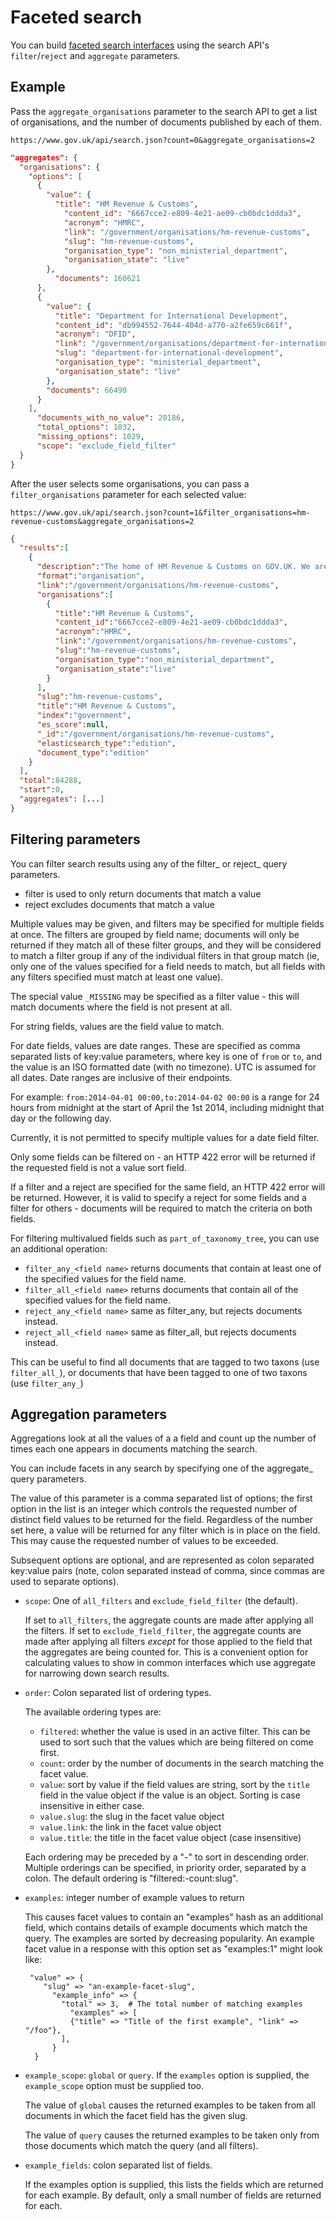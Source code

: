 # Faceted search

You can build [faceted search interfaces](https://alistapart.com/article/design-patterns-faceted-navigation) using the search API's `filter`/`reject` and `aggregate` parameters.

## Example

Pass the `aggregate_organisations` parameter to the search API to get a list of organisations, and the number of documents published by each of them.

```
https://www.gov.uk/api/search.json?count=0&aggregate_organisations=2
```

```json
"aggregates": {
  "organisations": {
    "options": [
      {
        "value": {
          "title": "HM Revenue & Customs",
            "content_id": "6667cce2-e809-4e21-ae09-cb0bdc1ddda3",
            "acronym": "HMRC",
            "link": "/government/organisations/hm-revenue-customs",
            "slug": "hm-revenue-customs",
            "organisation_type": "non_ministerial_department",
            "organisation_state": "live"
        },
          "documents": 160621
      },
      {
        "value": {
          "title": "Department for International Development",
          "content_id": "db994552-7644-404d-a770-a2fe659c661f",
          "acronym": "DFID",
          "link": "/government/organisations/department-for-international-development",
          "slug": "department-for-international-development",
          "organisation_type": "ministerial_department",
          "organisation_state": "live"
        },
        "documents": 66490
      }
    ],
      "documents_with_no_value": 20186,
      "total_options": 1032,
      "missing_options": 1029,
      "scope": "exclude_field_filter"
  }
}
```

After the user selects some organisations, you can pass a `filter_organisations` parameter for each selected value:

```
https://www.gov.uk/api/search.json?count=1&filter_organisations=hm-revenue-customs&aggregate_organisations=2
```

```json
{
  "results":[
    {
      "description":"The home of HM Revenue & Customs on GOV.UK. We are the UK’s tax, payments and customs authority, and we have a vital purpose: we collect the money that pays for the UK’s public services and help families and individuals with targeted financial support. We do this by being impartial and increasingly effective and efficient in our administration. We help the honest majority to get their tax right and make it hard for the dishonest minority to cheat the system.",
      "format":"organisation",
      "link":"/government/organisations/hm-revenue-customs",
      "organisations":[
        {
          "title":"HM Revenue & Customs",
          "content_id":"6667cce2-e809-4e21-ae09-cb0bdc1ddda3",
          "acronym":"HMRC",
          "link":"/government/organisations/hm-revenue-customs",
          "slug":"hm-revenue-customs",
          "organisation_type":"non_ministerial_department",
          "organisation_state":"live"
        }
      ],
      "slug":"hm-revenue-customs",
      "title":"HM Revenue & Customs",
      "index":"government",
      "es_score":null,
      "_id":"/government/organisations/hm-revenue-customs",
      "elasticsearch_type":"edition",
      "document_type":"edition"
    }
  ],
  "total":84288,
  "start":0,
  "aggregates": [...]
}
```

## Filtering parameters
You can filter search results using any of the filter_<field name> or reject_<field name> query parameters.

- filter is used to only return documents that match a value
- reject excludes documents that match a value

Multiple values may be given, and filters may be specified for multiple fields at once. The filters are grouped by field name; documents will only be returned if they match all of these filter groups, and they will be considered to match a filter group if any of the individual filters in that group match (ie, only one of the values specified for a field needs to match, but all fields with any filters specified must match at least one value).

The special value `_MISSING` may be specified as a filter value - this will match documents where the field is not present at all.

For string fields, values are the field value to match.

For date fields, values are date ranges. These are specified as comma separated lists of key:value parameters, where key is one of `from` or `to`, and the value is an ISO formatted date (with no timezone). UTC is assumed for all dates. Date ranges are inclusive of their endpoints.

For example: `from:2014-04-01 00:00,to:2014-04-02 00:00` is a range for 24 hours from midnight at the start of April the 1st 2014, including midnight that day or the following day.

Currently, it is not permitted to specify multiple values for a date field filter.

Only some fields can be filtered on - an HTTP 422 error will be returned if the requested field is not a value sort field.

If a filter and a reject are specified for the same field, an HTTP 422 error will be returned. However, it is valid to specify a reject for some fields and a filter for others - documents will be required to match the criteria on both fields.

For filtering multivalued fields such as `part_of_taxonomy_tree`, you can use an additional operation:

- `filter_any_<field name>` returns documents that contain at least one of the specified values for the field name.
- `filter_all_<field name>` returns documents that contain all of the specified values for the field name.
- `reject_any_<field name>` same as filter_any, but rejects documents instead.
- `reject_all_<field name>` same as filter_all, but rejects documents instead.

This can be useful to find all documents that are tagged to two taxons (use `filter_all_`), or documents that have been tagged to one of two taxons (use `filter_any_`)
## Aggregation parameters

Aggregations look at all the values of a a field and count up the number of times each one appears in documents matching the search.

You can include facets in any search by specifying one of the aggregate_<field name> query parameters.

The value of this parameter is a comma separated list of options; the first option in the list is an integer which controls the requested number of distinct field values to be returned for the field. Regardless of the number set here, a value will be returned for any filter which is in place on the field. This may cause the requested number of values to be exceeded.

Subsequent options are optional, and are represented as colon separated key:value pairs (note, colon separated instead of comma, since commas are used to separate options).

 - `scope`: One of `all_filters` and `exclude_field_filter` (the default).

   If set to `all_filters`, the aggregate counts are made after applying all the
   filters.  If set to `exclude_field_filter`, the aggregate counts are made
   after applying all filters _except_ for those applied to the field that
   the aggregates are being counted for.  This is a convenient option for
   calculating values to show in common interfaces which use aggregate for
   narrowing down search results.

 - `order`: Colon separated list of ordering types.

   The available ordering types are:

    - `filtered`: whether the value is used in an active filter.  This can be
used to sort such that the values which are being filtered on come
first.
    - `count`: order by the number of documents in the search matching the
facet value.
    - `value`: sort by value if the field values are string, sort by the
`title` field in the value object if the value is an object.  Sorting
is case insensitive in either case.
    - `value.slug`: the slug in the facet value object
    - `value.link`: the link in the facet value object
    - `value.title`: the title in the facet value object (case insensitive)

   Each ordering may be preceded by a "-" to sort in descending order.
   Multiple orderings can be specified, in priority order, separated by a
   colon.  The default ordering is "filtered:-count:slug".

 - `examples`: integer number of example values to return

   This causes facet values to contain an "examples" hash as an additional
   field, which contains details of example documents which match the query.
   The examples are sorted by decreasing popularity.  An example facet value
   in a response with this option set as "examples:1" might look like:

        "value" => {
           "slug" => "an-example-facet-slug",
             "example_info" => {
               "total" => 3,  # The total number of matching examples
                 "examples" => [
                 {"title" => "Title of the first example", "link" => "/foo"},
               ],
             }
         }

 - `example_scope`: `global` or `query`.  If the `examples` option is supplied, the
   `example_scope` option must be supplied too.

   The value of `global` causes the returned examples to be taken from all
   documents in which the facet field has the given slug.

   The value of `query` causes the returned examples to be taken only from
   those documents which match the query (and all filters).

 - `example_fields`: colon separated list of fields.

   If the examples option is supplied, this lists the fields which are
   returned for each example.  By default, only a small number of fields are
   returned for each.
